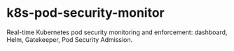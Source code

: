 # k8s-pod-security-monitor
Real-time Kubernetes pod security monitoring and enforcement: dashboard, Helm, Gatekeeper, Pod Security Admission.
